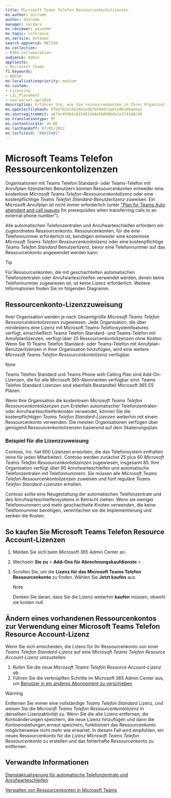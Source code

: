 ```yaml
---
title: Microsoft Teams Telefon Ressourcenkontolizenzen
ms.author: dstrome
author: dstrome
manager: serdars
ms.reviewer: waseemh
ms.topic: reference
ms.service: msteams
search.appverid: MET150
ms.collection:
- M365-collaboration
audience: Admin
appliesto:
- Microsoft Teams
f1.keywords:
- NOCSH
ms.localizationpriority: medium
ms.custom:
- Licensing
- LIL_Placement
- seo-marvel-apr2020
description: Erfahren Sie, wie Sie ressourcenkonten in Ihrer Organisation kostenlose Microsoft Teams Phone-Ressourcenkontolizenzen oder eine kostenpflichtige Teams Telefon Standard-Benutzerlizenzen zuweisen.
ms.openlocfilehash: 07b47b2ec5b24b1edbfb599dc5a61e96169a02a2
ms.sourcegitcommit: a6f4c459b9c8154814a8a5b098bde1e374348c99
ms.translationtype: MT
ms.contentlocale: de-DE
ms.lasthandoff: 07/05/2022
ms.locfileid: "66615401"
---
```

# <a name="microsoft-teams-phone-resource-account-licenses"></a>Microsoft Teams Telefon Ressourcenkontolizenzen

Organisationen mit Teams Telefon Standard- oder Teams-Telefon mit Anrufplan-lizenzierten Benutzern können Ressourcenkonten entweder eine kostenlose *Microsoft Teams Telefon-Ressourcenkontolizenz* oder eine kostenpflichtige *Teams Telefon Standard-Benutzerlizenz* zuweisen. Ein Microsoft-Anrufplan ist nicht immer erforderlich (unter ["Plan for Teams Auto attendant and call queues](../plan-auto-attendant-call-queue.md#prerequisites) for prerequisites when transferring calls to an external phone number").

Alle automatischen Telefonzentralen und Anrufwarteschleifen erfordern ein zugeordnetes Ressourcenkonto. Ressourcenkonten, für die eine Telefonnummer erforderlich ist, benötigen entweder eine kostenlose *Microsoft Teams Telefon Ressourcenkontolizenz* oder eine kostenpflichtige *Teams Telefon Standard* Benutzerlizenz, bevor eine Telefonnummer auf das Ressourcenkonto angewendet werden kann.

> [!TIP]
> Für Ressourcenkonten, die mit geschachtelten automatischen Telefonzentralen oder Anrufwarteschleifen verwendet werden, denen keine Telefonnummer zugewiesen ist, ist keine Lizenz erforderlich. Weitere Informationen finden Sie im folgenden Diagramm.

## <a name="resource-account-license-allocation"></a>Ressourcenkonto-Lizenzzuweisung

Ihrer Organisation werden je nach Gesamtgröße *Microsoft Teams Telefon Ressourcenkontolizenzen* zugewiesen. Jede Organisation, die über mindestens eine Lizenz mit Microsoft Teams-Telefonsystemfeatures verfügt, einschließlich Teams Telefon Standard- und Teams-Telefon mit Anrufplanlizenzen, verfügt über 25 Ressourcenkontolizenzen ohne Kosten. Wenn Sie 10 Teams Telefon Standard- oder Teams-Telefon mit Anrufplan-Benutzerlizenzen in Ihrer Organisation hinzufügen, wird eine weitere *Microsoft Teams Telefon Ressourcenkontolizenz* verfügbar.

> [!NOTE]
> Teams Telefon Standard und Teams Phone with Calling Plan sind Add-On-Lizenzen, die für alle Microsoft 365-Abonnenten verfügbar sind. Teams Telefon Standard Lizenzen sind ebenfalls Bestandteil Microsoft 365 E5 Plänen.

Wenn Ihre Organisation die kostenlosen *Microsoft Teams Telefon Ressourcenkontolizenzen* zum Erstellen automatischer Telefonzentralen- oder Anrufwarteschleifenknoten verwendet, können Sie die kostenpflichtigen *Teams Telefon Standard-Lizenzen* weiterhin mit einem Ressourcenkonto verwenden. Die meisten Organisationen verfügen über genügend Ressourcenkontolizenzen basierend auf dem Skalierungsplan.

### <a name="license-allocation-example"></a>Beispiel für die Lizenzzuweisung

Contoso, Inc. hat 600 Lizenzen erworben, die das Telefonsystem enthalten (eine für jeden Mitarbeiter). Contoso werden zunächst 25 plus 60 *Microsoft Teams Telefon Ressourcenkontolizenzen* zugewiesen, insgesamt 85. Ihre Organisation verfügt über 90 Anrufwarteschleifen und automatische Telefonzentralen mit Telefonnummern. Sie müssen alle *Microsoft Teams Telefon Ressourcenkontolizenzen* zuweisen und fünf reguläre *Teams Telefon Standard-Lizenzen* erhalten.

Contoso sollte eine Neugestaltung der automatischen Telefonzentrale und des Anrufwarteschleifensystems in Betracht ziehen. Wenn sie weniger Telefonnummern und mehr geschachtelte Knoten verwenden, die keine Telefonnummer benötigen, vereinfachen sie die Implementierung und senken die Kosten.

## <a name="how-to-buy-microsoft-teams-phone-resource-account-licenses"></a>So kaufen Sie Microsoft Teams Telefon Resource Account-Lizenzen

1. Melden Sie sich beim Microsoft 365 Admin Center an.
2. Wechseln **Sie zu** > **Add-Ons für Abrechnungskaufdienste** > .
3. Scrollen Sie, um die **Lizenz für das Microsoft Teams Telefon Ressourcenkonto** zu finden. Wählen Sie **Jetzt kaufen** aus.

   > [!NOTE]
   > Denken Sie daran, dass Sie die Lizenz weiterhin **kaufen** müssen, obwohl sie kosten null.

## <a name="change-an-existing-resource-account-to-use-a-microsoft-teams-phone-resource-account-license"></a>Ändern eines vorhandenen Ressourcenkontos zur Verwendung einer Microsoft Teams Telefon Resource Account-Lizenz

Wenn Sie sich entscheiden, die Lizenz für Ihr Ressourcenkonto von einer *Teams Telefon Standard-Lizenz* auf eine *Microsoft Teams Telefon Resource Account-Lizenz* umzustellen:

1. Rufen Sie die neue *Microsoft Teams Telefon Resource Account-Lizenz ab*.
2. Führen Sie die verknüpften Schritte im Microsoft 365 Admin Center aus, um [Benutzer in ein anderes Abonnement zu verschieben](/microsoft-365/admin/manage/assign-licenses-to-users#move-users-to-a-different-subscription).

> [!WARNING]
> Entfernen Sie immer eine vollständige *Teams Telefon Standard* Lizenz, und weisen Sie die *Microsoft Teams Telefon Ressourcenkontolizenz* in derselben Lizenzaktivität zu. Wenn Sie die alte Lizenz entfernen, die Kontoänderungen speichern, die neue Lizenz hinzufügen und dann die Kontoeinstellungen erneut speichern, funktioniert das Ressourcenkonto möglicherweise nicht mehr wie erwartet. In diesem Fall wird empfohlen, ein neues Ressourcenkonto für die *Lizenz Microsoft Teams Telefon Ressourcenkonto* zu erstellen und das fehlerhafte Ressourcenkonto zu entfernen.

## <a name="related-information"></a>Verwandte Informationen

[Dienstaktualisierung für automatische Telefonzentrale und Anrufwarteschleifen](https://techcommunity.microsoft.com/t5/Microsoft-Teams-Blog/Auto-Attendant-and-Call-Queues-Service-Update/ba-p/564521)

[Verwalten von Ressourcenkonten in Microsoft Teams](../manage-resource-accounts.md)
